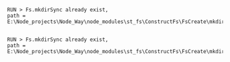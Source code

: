 
    RUN > Fs.mkdirSync already exist,
    path = E:\Node_projects\Node_Way\node_modules\st_fs\ConstructFs\FsCreate\mkdirSync\Examples\cleare\test_ini_dir,
    

    RUN > Fs.mkdirSync already exist,
    path = E:\Node_projects\Node_Way\node_modules\st_fs\ConstructFs\FsCreate\mkdirSync\Examples\cleare,
    
